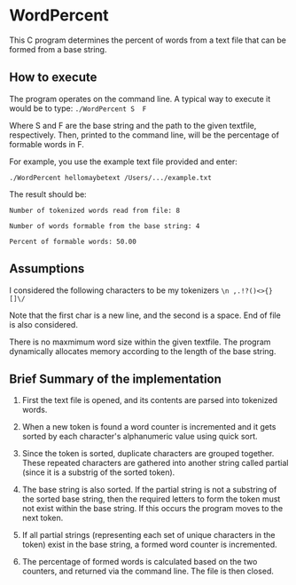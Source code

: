 WordPercent
=============

This C program determines the percent of words from a text file that can be formed from a base string.

How to execute
-------

The program operates on the command line. A typical way to execute it would be to type:
`./WordPercent S  F`

Where S and F are the base string and the path to the given textfile, respectively. Then, printed to the command line, will be the percentage of formable words in F.

For example, you use the example text file provided and enter:

`./WordPercent hellomaybetext /Users/.../example.txt`

The result should be:

`Number of tokenized words read from file: 8`

`Number of words formable from the base string: 4`

`Percent of formable words: 50.00`

Assumptions
-------

I considered the following characters to be my tokenizers `\n ,.!?()<>{}[]\/`

Note that the first char is a new line, and the second is a space. End of file is also considered.

There is no maxmimum word size within the given textfile. The program dynamically allocates memory according to the length of the base string.

Brief Summary of the implementation
-------

1. First the text file is opened, and its contents are parsed into tokenized words.

2. When a new token is found a word counter is incremented and it gets sorted by each character's alphanumeric value using quick sort.

3. Since the token is sorted, duplicate characters are grouped together. These repeated characters are gathered into another string called partial (since it is a substrig of the sorted token). 

4. The base string is also sorted. If the partial string is not a substring of the sorted base string, then the required letters to form the token must not exist within the base string. If this occurs the program moves to the next token.

5. If all partial strings (representing each set of unique characters in the token) exist in the base string, a formed word counter is incremented.

6. The percentage of formed words is calculated based on the two counters, and returned via the command line. The file is then closed.
